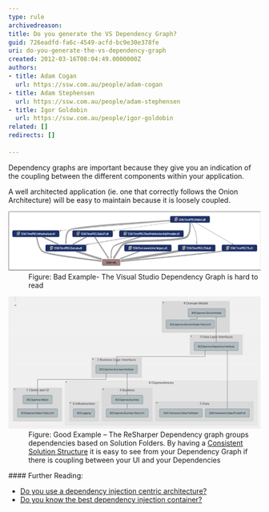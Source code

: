 ```yaml
---
type: rule
archivedreason: 
title: Do you generate the VS Dependency Graph?
guid: 726eadfd-fa6c-4549-acfd-bc9e30e378fe
uri: do-you-generate-the-vs-dependency-graph
created: 2012-03-16T08:04:49.0000000Z
authors:
- title: Adam Cogan
  url: https://ssw.com.au/people/adam-cogan
- title: Adam Stephensen
  url: https://ssw.com.au/people/adam-stephensen
- title: Igor Goldobin
  url: https://ssw.com.au/people/igor-goldobin
related: []
redirects: []

---
```


Dependency graphs are important because they give you an indication of the coupling between the different components within your application.

A well architected application (ie. one that correctly follows the Onion Architecture) will be easy to maintain because it is loosely coupled.

<!--endintro-->
<dl class="badImage"><dt> 
      <img src="TimePRODependence.png" class="ssw-rteStyle-ImageArea" alt="" style="height:119px;width:620px;"> 
   </dt><dd>Figure: Bad Example- The Visual Studio Dependency Graph is hard to read</dd></dl><dl class="goodImage"><dt> 
      <img src="TimePRODependence-good.png" class="ssw-rteStyle-ImageArea" alt="TimePRODependence-good.png"> 
   </dt><dd>Figure: Good Example – The ReSharper Dependency graph groups dependencies based on Solution Folders. By having a 
      <a href="/do-you-have-a-consistent-net-solution-structure">Consistent Solution Structure</a> it is easy to see from your Dependency Graph if there is coupling between your UI and your Dependencies</dd></dl>
#### Further Reading:

* [Do you use a dependency injection centric architecture?](/do-you-use-a-dependency-injection-centric-architecture)
* [Do you know the best dependency injection container?](/Pages/Do-You-Know-the-Best-Dependency-Injection-Container.aspx)
